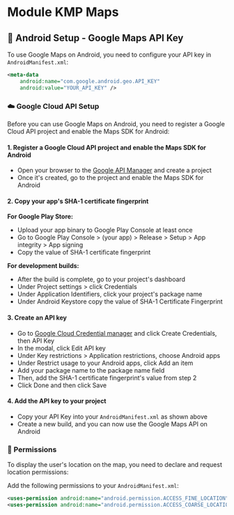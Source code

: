 # Module KMP Maps

## 🤖 Android Setup - Google Maps API Key

To use Google Maps on Android, you need to configure your API key in `AndroidManifest.xml`:

```xml
<meta-data
    android:name="com.google.android.geo.API_KEY"
    android:value="YOUR_API_KEY" />
```

### ☁️ Google Cloud API Setup

Before you can use Google Maps on Android, you need to register a Google Cloud API project and enable the Maps SDK for Android:

#### 1. Register a Google Cloud API project and enable the Maps SDK for Android

- Open your browser to the [Google API Manager](https://console.cloud.google.com/) and create a project
- Once it's created, go to the project and enable the Maps SDK for Android

#### 2. Copy your app's SHA-1 certificate fingerprint

**For Google Play Store:**

- Upload your app binary to Google Play Console at least once
- Go to Google Play Console > (your app) > Release > Setup > App integrity > App signing
- Copy the value of SHA-1 certificate fingerprint

**For development builds:**

- After the build is complete, go to your project's dashboard
- Under Project settings > click Credentials
- Under Application Identifiers, click your project's package name
- Under Android Keystore copy the value of SHA-1 Certificate Fingerprint

#### 3. Create an API key

- Go to [Google Cloud Credential manager](https://console.cloud.google.com/apis/credentials) and click Create Credentials, then API Key
- In the modal, click Edit API key
- Under Key restrictions > Application restrictions, choose Android apps
- Under Restrict usage to your Android apps, click Add an item
- Add your package name to the package name field
- Then, add the SHA-1 certificate fingerprint's value from step 2
- Click Done and then click Save

#### 4. Add the API key to your project

- Copy your API Key into your `AndroidManifest.xml` as shown above
- Create a new build, and you can now use the Google Maps API on Android

### 🔐 Permissions

To display the user's location on the map, you need to declare and request location permissions:

Add the following permissions to your `AndroidManifest.xml`:

```xml
<uses-permission android:name="android.permission.ACCESS_FINE_LOCATION" />
<uses-permission android:name="android.permission.ACCESS_COARSE_LOCATION" />
```

